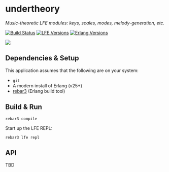 # undertheory

*Music-theoretic LFE modules: keys, scales, modes, melody-generation, etc.*

[![Build Status][gh-actions-badge]][gh-actions]
[![LFE Versions][lfe badge]][lfe]
[![Erlang Versions][erlang badge]][versions]

[![][logo]][logo-large]

## Dependencies & Setup

This application assumes that the following are on your system:

* `git`
* A modern install of Erlang (v25+)
* [rebar3](https://www.rebar3.org/) (Erlang build tool)

## Build & Run

```shell
rebar3 compile
```

Start up the LFE REPL:

``` shell
rebar3 lfe repl
```

## API

TBD

[//]: ---Named-Links---

[logo]: priv/images/project-logo.png
[logo-large]: priv/images/project-logo-large.png
[gh-actions-badge]: https://github.com/ut-proj/undertheory/workflows/ci%2Fcd/badge.svg
[gh-actions]: https://github.com/ut-proj/undertheory/actions
[lfe]: https://github.com/lfe/lfe
[lfe badge]: https://img.shields.io/badge/lfe-2.1-blue.svg
[erlang badge]: https://img.shields.io/badge/erlang-%25to%2026-blue.svg
[versions]: https://github.com/ut-proj/undertheory/blob/master/.github/workflows/cicd.yml
